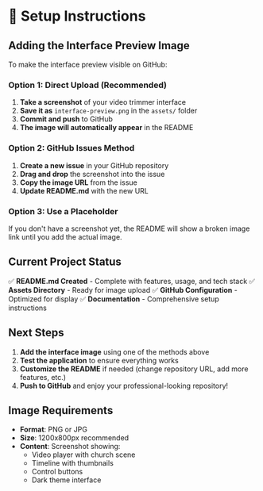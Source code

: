 # 🚀 Setup Instructions

## Adding the Interface Preview Image

To make the interface preview visible on GitHub:

### Option 1: Direct Upload (Recommended)

1. **Take a screenshot** of your video trimmer interface
2. **Save it as** `interface-preview.png` in the `assets/` folder
3. **Commit and push** to GitHub
4. **The image will automatically appear** in the README

### Option 2: GitHub Issues Method

1. **Create a new issue** in your GitHub repository
2. **Drag and drop** the screenshot into the issue
3. **Copy the image URL** from the issue
4. **Update README.md** with the new URL

### Option 3: Use a Placeholder

If you don't have a screenshot yet, the README will show a broken image link until you add the actual image.

## Current Project Status

✅ **README.md Created** - Complete with features, usage, and tech stack
✅ **Assets Directory** - Ready for image upload
✅ **GitHub Configuration** - Optimized for display
✅ **Documentation** - Comprehensive setup instructions

## Next Steps

1. **Add the interface image** using one of the methods above
2. **Test the application** to ensure everything works
3. **Customize the README** if needed (change repository URL, add more features, etc.)
4. **Push to GitHub** and enjoy your professional-looking repository!

## Image Requirements

- **Format**: PNG or JPG
- **Size**: 1200x800px recommended
- **Content**: Screenshot showing:
  - Video player with church scene
  - Timeline with thumbnails
  - Control buttons
  - Dark theme interface
